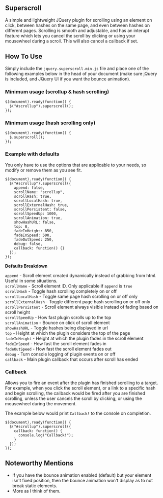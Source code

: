 ## Superscroll

A simple and lightweight JQuery plugin for scrolling using an element on click, between hashes on the same page, and even between hashes on different pages. Scrolling is smooth and adjustable, and has an interupt feature which lets you cancel the scroll by clicking or using your mousewheel during a scroll. This will also cancel a callback if set.

## How To Use

Simply include the `jquery.superscroll.min.js` file and place one of the following examples below in the head of your document (make sure jQuery is included, and JQuery UI if you want the bounce animation).

### Minimum usage (scrollup & hash scrolling)

```
$(document).ready(function() {
  $("#scrollup").superscroll();
});
```

### Minimum usage (hash scrolling only)

```
$(document).ready(function() {
  $.superscroll();
});
```

### Example with defaults

You only have to use the options that are applicable to your needs, so modify or remove them as you see fit.

```
$(document).ready(function() {
  $("#scrollup").superscroll({
    append: false,
    scrollName: "scrollup",
    scrollHash: true,
    scrollLocalHash: true,
    scrollExternalHash: true,
    scrollPersistent: false,
    scrollSpeedUp: 1000,
    scrollAnimation: true,
    showHashURL: false,
    top: 0,
    fadeInHeight: 850,
    fadeInSpeed: 500,
    fadeOutSpeed: 250,
    debug: false,
    callback: function() {}
  });
});
```

**Defaults Breakdown**

`append` - Scroll element created dynamically instead of grabbing from html. Useful in some situations.  
`scrollName` - Scroll element ID. Only applicable if `append` is `true`  
`scrollHash` - Toggle hash scrolling completely on or off  
`scrollLocalHash` - Toggle same page hash scrolling on or off only  
`scrollExternalHash` - Toggle different page hash scrolling on or off only  
`scrollPersistent` - Scroll element always visible instead of fading based on scroll height  
`scrollSpeedUp` - How fast plugin scrolls up to the top  
`scrollAnimation` - Bounce on click of scroll element  
`showHashURL` - Toggle hashes being displayed in url  
`top` - Height at which the plugin considers the top of the page  
`fadeInHeight` - Height at which the plugin fades in the scroll element  
`fadeInSpeed` - How fast the scroll element fades in  
`fadeOutSpeed` - How fast the scroll element fades out  
`debug` - Turn console logging of plugin events on or off  
`callback` - Main plugin callback that occurs after scroll has ended

### Callback

Allows you to fire an event after the plugin has finished scrolling to a target. For example, when you click the scroll element, or a link to a specific hash and begin scrolling, the callback would be fired after you are finished scrolling, unless the user cancels the scroll by clicking, or using the mousewheel during the movement.  

The example below would print `Callback!` to the console on completion.

```
$(document).ready(function() {
  $("#scrollup").superscroll({
    callback: function() {
      console.log("Callback!");
    }
  });
});
```

## Noteworthy Mentions

- If you have the bounce animation enabled (default) but your element isn't fixed position, then the bounce animation won't display as to not break static elements.  
- More as I think of them.